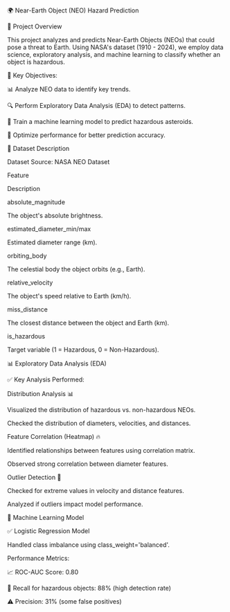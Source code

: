 🌍 Near-Earth Object (NEO) Hazard Prediction

📌 Project Overview

This project analyzes and predicts Near-Earth Objects (NEOs) that could pose a threat to Earth. Using NASA's dataset (1910 - 2024), we employ data science, exploratory analysis, and machine learning to classify whether an object is hazardous.

🚀 Key Objectives:

📊 Analyze NEO data to identify key trends.

🔍 Perform Exploratory Data Analysis (EDA) to detect patterns.

🤖 Train a machine learning model to predict hazardous asteroids.

🎯 Optimize performance for better prediction accuracy.

📂 Dataset Description

Dataset Source: NASA NEO Dataset

Feature

Description

absolute_magnitude

The object's absolute brightness.

estimated_diameter_min/max

Estimated diameter range (km).

orbiting_body

The celestial body the object orbits (e.g., Earth).

relative_velocity

The object's speed relative to Earth (km/h).

miss_distance

The closest distance between the object and Earth (km).

is_hazardous

Target variable (1 = Hazardous, 0 = Non-Hazardous).

📊 Exploratory Data Analysis (EDA)

✅ Key Analysis Performed:

Distribution Analysis 📊

Visualized the distribution of hazardous vs. non-hazardous NEOs.

Checked the distribution of diameters, velocities, and distances.

Feature Correlation (Heatmap) 🔥

Identified relationships between features using correlation matrix.

Observed strong correlation between diameter features.

Outlier Detection 🚀

Checked for extreme values in velocity and distance features.

Analyzed if outliers impact model performance.

🤖 Machine Learning Model

✅ Logistic Regression Model

Handled class imbalance using class_weight='balanced'.

Performance Metrics:

📈 ROC-AUC Score: 0.80

🎯 Recall for hazardous objects: 88% (high detection rate)

⚠️ Precision: 31% (some false positives)
